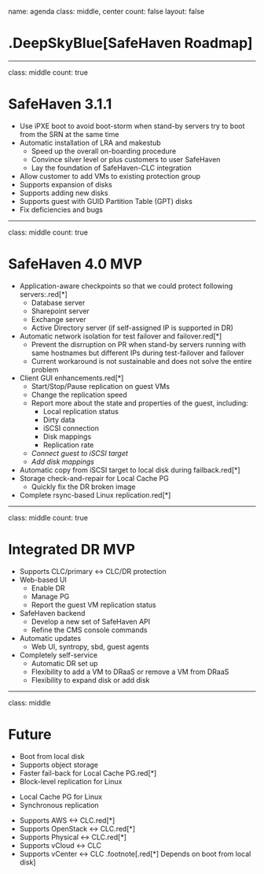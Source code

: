 name: agenda
class: middle, center
count: false
layout: false

# .DeepSkyBlue[SafeHaven Roadmap]
---
class: middle
count: true
# SafeHaven 3.1.1   
+ Use iPXE boot to avoid boot-storm when stand-by servers try to boot from the SRN at the same time
+ Automatic installation of LRA and makestub
  - Speed up the overall on-boarding procedure
  - Convince silver level or plus customers to user SafeHaven 
  - Lay the foundation of SafeHaven-CLC integration
+ Allow customer to add VMs to existing protection group
+ Supports expansion of disks
+ Supports adding new disks
+ Supports guest with GUID Partition Table (GPT) disks
+ Fix deficiencies and bugs

---
class: middle
count: true
# SafeHaven 4.0 MVP 
+ Application-aware checkpoints so that we could protect following servers:.red[*]
  - Database server
  - Sharepoint server
  - Exchange server
  - Active Directory server (if self-assigned IP is supported in DR)
+ Automatic network isolation for test failover and failover.red[*]
  - Prevent the disrruption on PR when stand-by servers running with same
  	hostnames but different IPs during test-failover and failover
  - Current workaround is not sustainable and does not solve the entire problem
+ Client GUI enhancements.red[*]
  - Start/Stop/Pause replication on guest VMs
  - Change the replication speed
  - Report more about the state and properties of the guest, including:
      * Local replication status
      * Dirty data
      * iSCSI connection
      * Disk mappings
      * Replication rate  
  - *Connect guest to iSCSI target*
  - *Add disk mappings*
+ Automatic copy from iSCSI target to local disk during failback.red[*]
+ Storage check-and-repair for Local Cache PG
  - Quickly fix the DR broken image
+ Complete rsync-based Linux replication.red[*]

---
class: middle
count: true
# Integrated DR MVP
+ Supports CLC/primary <-> CLC/DR protection
+ Web-based UI
  - Enable DR
  - Manage PG
  - Report the guest VM replication status
+ SafeHaven backend
  - Develop a new set of SafeHaven API
  - Refine the CMS console commands
+ Automatic updates
  - Web UI, syntropy, sbd, guest agents
+ Completely self-service
  - Automatic DR set up
  - Flexibility to add a VM to DRaaS or remove a VM from DRaaS
  - Flexibility to expand disk or add disk

---
class: middle
# Future
+ Boot from local disk
+ Supports object storage
+ Faster fail-back for Local Cache PG.red[*]
+ Block-level replication for Linux
 - Local Cache PG for Linux
 - Synchronous replication
+ Supports AWS <-> CLC.red[*]
+ Supports OpenStack <-> CLC.red[*]
+ Supports Physical <-> CLC.red[*]
+ Supports vCloud <-> CLC
+ Supports vCenter <-> CLC 
 .footnote[.red[*] Depends on boot from local disk]
